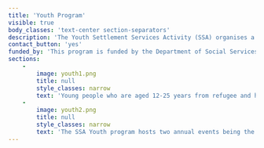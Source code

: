 ```yaml
---
title: 'Youth Program'
visible: true
body_classes: 'text-center section-separators'
description: 'The Youth Settlement Services Activity (SSA) organises a variety of projects designed to engage, mentor and build leadership skills in young people to assist them to settle and integrate into Australian society. '
contact_button: 'yes'
funded_by: 'This program is funded by the Department of Social Services'
sections:
    -
        image: youth1.png
        title: null
        style_classes: narrow
        text: 'Young people who are aged 12-25 years from refugee and humanitarian backgrounds that have lived less than 5 years in Australia are eligible to be involved in the activities. The program runs various projects in the Northern Metropolitan area and works with a range of community groups and schools. Activities that utilise the form of sport and art are used to engage young people.'
    -
        image: youth2.png
        title: null
        style_classes: narrow
        text: 'The SSA Youth program hosts two annual events being the Star Search program and the Multicultural Indoor Soccer Tournament (MIST). In addition to these programs are the art life skill workshops, school holiday programs, homework hut program, various recreation activities such as dance, cooking and, newsletter making, multisport program including assistance with KidSport applications and a mentoring and leadership camp.'
---
```


